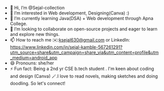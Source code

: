 - 👋 Hi, I’m @Sejal-collection
- 👀 I’m interested in Web development, Designing(Canva) :) 
- 🌱 I’m currently learning Java(DSA) + Web development through Apna College. 
- 💞️ I’m looking to collaborate on open-source projects and eager to learn and explore new things. 
- 📫 How to reach me ✉️:ksejal630@gmail.com  or LinkedIn: https://www.linkedin.com/in/sejal-kamble-567261291?utm_source=share&utm_campaign=share_via&utm_content=profile&utm_medium=android_app
- 😄 Pronouns: she/her
- ⚡ Fun fact: Being a 2nd yr CSE b.tech student . I'm keen about coding and design (Canva) 🪄.I love to read novels, making sketches and doing doodling. So let's connect! 

<!---
Sejal-collection/Sejal-collection is a ✨ special ✨ repository because its `README.md` (this file) appears on your GitHub profile.
You can click the Preview link to take a look at your changes.
--->
